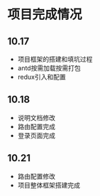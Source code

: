 # 项目完成情况
## 10.17
- 项目框架的搭建和填坑过程
- antd按需加载按需打包
- redux引入和配置

## 10.18
- 说明文档修改
- 路由配置完成
- 登录页面完成

## 10.21
- 路由配置修改
- 项目整体框架搭建完成
